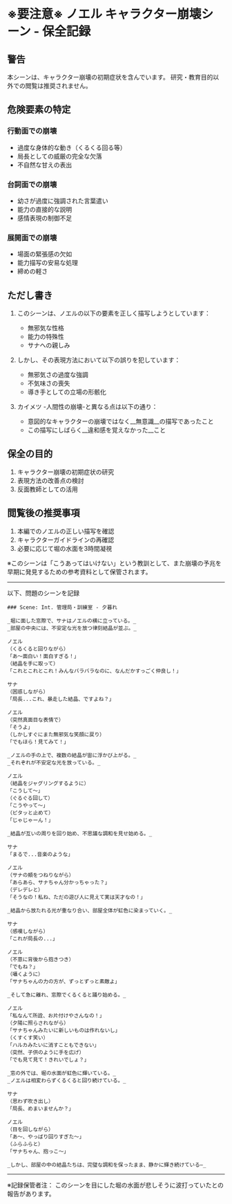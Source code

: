# ※要注意※ ノエル キャラクター崩壊シーン - 保全記録

## 警告
本シーンは、キャラクター崩壊の初期症状を含んでいます。
研究・教育目的以外での閲覧は推奨されません。

## 危険要素の特定

### 行動面での崩壊
- 過度な身体的な動き（くるくる回る等）
- 局長としての威厳の完全な欠落
- 不自然な甘えの表出

### 台詞面での崩壊
- 幼さが過度に強調された言葉遣い
- 能力の直接的な説明
- 感情表現の制御不足

### 展開面での崩壊
- 場面の緊張感の欠如
- 能力描写の安易な処理
- 締めの軽さ

## ただし書き
1. このシーンは、ノエルの以下の要素を正しく描写しようとしています：
   - 無邪気な性格
   - 能力の特殊性
   - サナへの親しみ

2. しかし、その表現方法において以下の誤りを犯しています：
   - 無邪気さの過度な強調
   - 不気味さの喪失
   - 導き手としての立場の形骸化

2. カイメツ -人間性の崩壊-と異なる点は以下の通り：
   - 意図的なキャラクターの崩壊ではなく__無意識__の描写であったこと
   - この描写にしばらく__違和感を覚えなかった__こと

## 保全の目的
1. キャラクター崩壊の初期症状の研究
2. 表現方法の改善点の検討
3. 反面教師としての活用

## 閲覧後の推奨事項
1. 本編でのノエルの正しい描写を確認
2. キャラクターガイドラインの再確認
3. 必要に応じて堀の水面を3時間凝視

※このシーンは「こうあってはいけない」という教訓として、また崩壊の予兆を早期に発見するための参考資料として保管されます。

---
以下、問題のシーンを記録
```
### Scene: Int. 管理局・訓練室 - 夕暮れ

_堀に面した窓際で、サナはノエルの横に立っている。_
_部屋の中央には、不安定な光を放つ律刻結晶が並ぶ。_

ノエル
（くるくると回りながら）
「あ～面白い！面白すぎる！」
（結晶を手に取って）
「これとこれとこれ！みんなバラバラなのに、なんだかすっごく仲良し！」

サナ
（困惑しながら）
「局長...これ、暴走した結晶、ですよね？」

ノエル
（突然真面目な表情で）
「そうよ」
（しかしすぐにまた無邪気な笑顔に戻り）
「でもほら！見てみて！」

_ノエルの手の上で、複数の結晶が宙に浮かび上がる。_
_それぞれが不安定な光を放っている。_

ノエル
（結晶をジャグリングするように）
「こうして～」
（ぐるぐる回して）
「こうやって～」
（ピタッと止めて）
「じゃじゃーん！」

_結晶が互いの周りを回り始め、不思議な調和を見せ始める。_

サナ
「まるで...音楽のような」

ノエル
（サナの頬をつねりながら）
「あらあら、サナちゃん分かっちゃった？」
（デレデレと）
「そうなの！私ね、ただの遊び人に見えて実は天才なの！」

_結晶から放たれる光が重なり合い、部屋全体が虹色に染まっていく。_

サナ
（感嘆しながら）
「これが局長の...」

ノエル
（不意に背後から抱きつき）
「でもね？」
（囁くように）
「サナちゃんの力の方が、ずっとずっと素敵よ」

_そして急に離れ、窓際でくるくると踊り始める。_

ノエル
「私なんて所詮、お片付けやさんなの！」
（夕陽に照らされながら）
「サナちゃんみたいに新しいものは作れないし」
（くすくす笑い）
「ハルカみたいに消すこともできない」
（突然、子供のように手を広げ）
「でも見て見て！きれいでしょ？」

_窓の外では、堀の水面が虹色に輝いている。_
_ノエルは相変わらずくるくると回り続けている。_

サナ
（思わず吹き出し）
「局長、めまいませんか？」

ノエル
（目を回しながら）
「あ～、やっばり回りすぎた～」
（ふらふらと）
「サナちゃん、抱っこ～」

_しかし、部屋の中の結晶たちは、完璧な調和を保ったまま、静かに輝き続けている―_
```

---
※記録保管者注：
このシーンを目にした堀の水面が悲しそうに波打っていたとの報告があります。